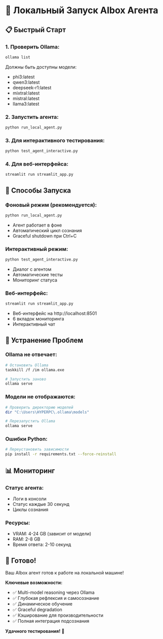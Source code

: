 # 🚀 Локальный Запуск AIbox Агента

## 📋 Быстрый Старт

### 1. **Проверить Ollama:**
```bash
ollama list
```

Должны быть доступны модели:
- phi3:latest
- qwen3:latest  
- deepseek-r1:latest
- mixtral:latest
- mistral:latest
- llama3:latest

### 2. **Запустить агента:**
```bash
python run_local_agent.py
```

### 3. **Для интерактивного тестирования:**
```bash
python test_agent_interactive.py
```

### 4. **Для веб-интерфейса:**
```bash
streamlit run streamlit_app.py
```

## 🎯 Способы Запуска

### **Фоновый режим (рекомендуется):**
```bash
python run_local_agent.py
```
- Агент работает в фоне
- Автоматический цикл сознания
- Graceful shutdown при Ctrl+C

### **Интерактивный режим:**
```bash
python test_agent_interactive.py
```
- Диалог с агентом
- Автоматические тесты
- Мониторинг статуса

### **Веб-интерфейс:**
```bash
streamlit run streamlit_app.py
```
- Веб-интерфейс на http://localhost:8501
- 6 вкладок мониторинга
- Интерактивный чат

## 🔧 Устранение Проблем

### **Ollama не отвечает:**
```bash
# Остановить Ollama
taskkill /f /im ollama.exe

# Запустить заново
ollama serve
```

### **Модели не отображаются:**
```bash
# Проверить директорию моделей
dir "C:\Users\HYPERPC\.ollama\models"

# Перезапустить Ollama
ollama serve
```

### **Ошибки Python:**
```bash
# Переустановить зависимости
pip install -r requirements.txt --force-reinstall
```

## 📊 Мониторинг

### **Статус агента:**
- Логи в консоли
- Статус каждые 30 секунд
- Циклы сознания

### **Ресурсы:**
- VRAM: 4-24 GB (зависит от модели)
- RAM: 2-8 GB
- Время ответа: 2-10 секунд

## 🎉 Готово!

Ваш AIbox агент готов к работе на локальной машине!

**Ключевые возможности:**
- ✅ Multi-model reasoning через Ollama
- ✅ Глубокая рефлексия и самосознание
- ✅ Динамическое обучение
- ✅ Graceful degradation
- ✅ Кэширование для производительности
- ✅ Полная интеграция подсознания

**Удачного тестирования!** 🚀 